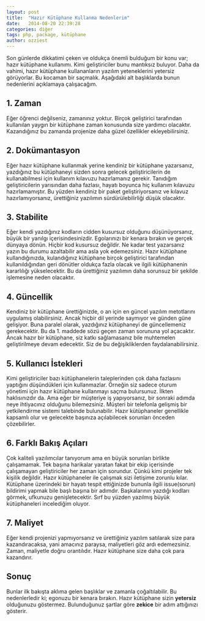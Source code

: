 ```yaml
---
layout: post
title:  "Hazır Kütüphane Kullanma Nedenlerim"
date:   2014-08-20 22:39:28
categories: diğer 
tags: php, package, kütüphane
author: ozziest
---
```


Son günlerde dikkatimi çeken ve oldukça önemli bulduğum bir konu var; hazır kütüphane kullanımı. Kimi geliştiriciler bunu mantıksız buluyor. Daha da vahimi, hazır kütüphane kullananların yazılım yeteneklerini yetersiz görüyorlar. Bu kocaman bir saçmalık. Aşağıdaki alt başlıklarda bunun nedenlerini açıklamaya çalışacağım.

## 1. Zaman

Eğer öğrenci değilseniz, zamanınız yoktur. Birçok geliştirici tarafından kullanılan yaygın bir kütüphane zaman konusunda size yardımcı olacaktır. Kazandığınız bu zamanda projenize daha güzel özellikler ekleyebilirsiniz.

## 2. Dokümantasyon

Eğer hazır kütüphane kullanmak yerine kendiniz bir kütüphane yazarsanız, yazdığınız bu kütüphaneyi sizden sonra gelecek geliştiricilerin de kullanabilmesi için kullanım kılavuzu hazırlamanız gerekir. Tanıdığım geliştiricilerin yarısından daha fazlası, hayatı boyunca hiç kullanım kılavuzu hazırlamamıştır. Bu yüzden kendiniz bir paket geliştiriyorsanız ve kılavuz hazırlamıyorsanız, ürettiğiniz yazılımın sürdürülebilirliği düşük olacaktır.

## 3. Stabilite

Eğer kendi yazdığınız kodların cidden kusursuz olduğunu düşünüyorsanız, büyük bir yanılgı içerisindesinizdir. Egolarınızı bir kenara bırakın ve gerçek dünyaya dönün. Hiçbir kod kusursuz değildir. Ne kadar test yazarsanız yazın bu durumu azaltabilir ama asla yok edemezsiniz. Hazır kütüphane kullandığınızda, kulandığınız kütüphane birçok geliştirici tarafından kullanıldığından geri dönütler oldukça fazla olacak ve ilgili kütüphanenin kararlılığı yükselecektir. Bu da ürettiğiniz yazılımın daha sorunsuz bir şekilde işlemesine neden olacaktır.

## 4. Güncellik

Kendiniz bir kütüphane ürettiğinizde, o an için en güncel yazılım metotlarını uygulamış olabilirsiniz. Ancak hiçbir dil yerinde saymıyor ve günden güne gelişiyor. Buna paralel olarak, yazdığınız kütüphaneyi de güncellemeniz gerekecektir. Bu da 1. maddede sözü geçen zaman sorununa yol açacaktır. Ancak hazır bir kütüphane, siz katkı sağlamasanız bile muhtemelen geliştirilmeye devam edecektir. Siz de bu değişikliklerden faydalanabilirsiniz.

## 5. Kullanıcı İstekleri

Kimi geliştiriciler bazı kütüphanelerin taleplerinden çok daha fazlasını yaptığını düşündükleri için kullanmazlar. Örneğin siz sadece oturum yönetimi için hazır kütüphane kullanmayı saçma bulursunuz. İlkten haklısınızdır da. Ama eğer bir müşteriye iş yapıyorsanız, bir sonraki adımda neye ihtiyacınız olduğunu bilemezsiniz. Müşteri bir telefonla gelişmiş bir yetkilendirme sistemi talebinde bulunabilir. Hazır kütüphaneler genellikle kapsamlı olur ve gelecekte başınıza açılabilecek sorunları önceden çözebilirler.

## 6. Farklı Bakış Açıları

Çok kaliteli yazılımcılar tanıyorum ama en büyük sorunları birlikte çalışamamak. Tek başına harikalar yaratan fakat bir ekip içerisinde çalışamayan geliştiriciler her zaman için sorundur. Çünkü kimi projeler tek kişilik değildir. Hazır kütüphaneler ile çalışmak sizi iletişime zorunlu kılar. Kütüphane üzerindeki bir hayatı tespit ettiğinizde bununla ilgili issue(sorun) bildirimi yapmak bile başlı başına bir adımdır. Başkalarının yazdığı kodları görmek, ufkunuzu genişletecektir. Sırf bu yüzden yazılmış büyük kütüphaneleri incelediğim oluyor.

## 7. Maliyet

Eğer kendi projenizi yapmıyorsanız ve ürettiğiniz yazılım satılarak size para kazandıracaksa, yani amacınız paraysa, maliyetleri göz ardı edemezsiniz. Zaman, maliyetle doğru orantılıdır. Hazır kütüphane size daha çok para kazandırır.

## Sonuç

Bunlar ilk bakışta aklıma gelen başlıklar ve zamanla çoğaltılabilir. Bu nedenlerledir ki; egonuzu bir kenara bırakın. Hazır kütüphane sizin **yetersiz** olduğunuzu göstermez. Bulunduğunuz şartlar göre **zekice** bir adım attığınızı gösterir.